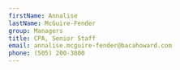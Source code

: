 ```yaml
---
firstName: Annalise
lastName: McGuire-Fender
group: Managers
title: CPA, Senior Staff
email: annalise.mcguire-fender@bacahoward.com
phone: (505) 200-3800
---
```

